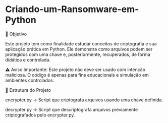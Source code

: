 # Criando-um-Ransomware-em-Python

📌 Objetivo

Este projeto tem como finalidade estudar conceitos de criptografia e sua aplicação prática em Python.
Ele demonstra como arquivos podem ser protegidos com uma chave e, posteriormente, recuperados, de forma didática e controlada.

⚠️ Aviso Importante:
Este projeto não deve ser usado com intenção maliciosa.
O código é apenas para fins educacionais e simulação em ambientes controlados.

📂 Estrutura do Projeto

encrypter.py → Script que criptografa arquivos usando uma chave definida.

decrypter.py → Script que descriptografa arquivos previamente criptografados pelo encrypter.py.
